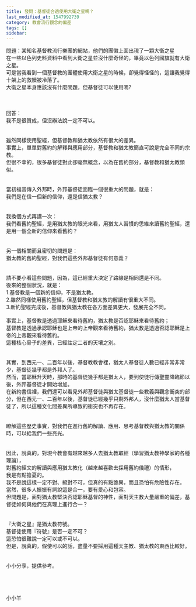 ```yaml
---
title: 發問：基督徒合適使用大衛之星嗎？
last_modified_at: 1547992739
category: 教會流行觀念的偏差
tags: []
sidebar: 
---
```


<p>問題：某知名基督教流行樂團的網站，他們的團徽上面出現了一顆大衛之星<br/> 在一些以色列史料資料中看到大衛之星並沒什麼奇怪的，畢竟以色列國旗就有大衛之星。 <br/>可是當我看到一個基督教的團體使用大衛之星的時候，卻覺得怪怪的，這讓我覺得十架上的救贖被冷落了。 <br/>大衛之星本身應該沒有什麼問題，但基督徒可以使用嗎?<br/><!--more--><br/><br/><br/>回答：<br/>我不是很贊成，但沒辦法說一定不可以。<br/><br/> <br/>雖然同樣使用聖經，但基督教和猶太教依然有很大的差異。<br/>事實上，單單對舊約的解釋與應用部分，基督教和猶太教簡直可說是完全不同的宗教。<br/>但很不幸的，很多基督徒對此卻毫無概念，以為在舊約部分，基督教和猶太教類似。<br/><br/> <br/>當初福音傳入外邦時，外邦基督徒面臨一個很重大的問題，就是：<br/>我們是在信一個新的信仰，還是信猶太教？<br/><br/> <br/>我換個方式再講一次：<br/>我們看舊約聖經，是用猶太教的眼光來看，用猶太人習慣的思維來讀舊約聖經，還是用一個全新的信仰來看舊約？<br/> <br/><br/>另一個相關而且密切的問題是：<br/>猶太教的舊約聖經，對我們這些外邦基督徒有何意義？<br/><br/> <br/>請不要小看這些問題，因為，這已經重大決定了路線是相同還是不同。<br/>後來的整個狀況，就是：<br/>1.基督教是一個新的信仰，不是猶太教。<br/>2.雖然同樣使用舊約聖經，但基督教和猶太教的解讀有很重大不同。<br/>3.新約聖經完成後，基督教與猶太教在各方面差異更大，發展完全不同。<br/><br/>事實上，基督教是透過耶穌來看待舊約，猶太教是否認耶穌來看待舊約；<br/>基督教是透過承認耶穌也是上帝的上帝觀來看待舊約，猶太教是透過否認耶穌是上帝的上帝觀來看待舊約。<br/>這種核心骨子的差異，已經註定二者的天壤之別。<br/><br/> <br/>其實，到西元一、二百年以後，基督教教會裡，猶太人基督徒人數已經非常非常少，基督徒幾乎都是外邦人了。<br/>然而，當耶穌升天時，那時的基督徒幾乎都是猶太人，要到使徒行傳聖靈降臨節以後，外邦基督徒才開始增加。<br/>在新約書信裡，我們還可以看見外邦基督徒與猶太基督徒一些教義與觀念衝突的部分，但在西元一、二百年以後，基督徒已經幾乎只剩外邦人，沒什麼猶太人當基督徒了，所以這種文化間差異所導致的衝突也不再存在。<br/> <br/><br/>瞭解這些歷史事實，對我們在進行舊約解讀、應用、思考基督教與猶太教的關係時，可以給我們一些亮光。<br/> <br/><br/>因此，說真的，對現今教會有越來越多人去猶太教取經（學習猶太教神學家的各種理論），<br/>對舊約經文的解讀與應用猶太教化（越來越喜歡去採用舊約儀禮）的情形，<br/>我是有點擔憂的。<br/>我不是說這樣一定不對、絕對不可，但真的有點詭異，而且恐怕有危險性存在。<br/>當然，很多人振振有詞說這是合一，要有愛心和包容。<br/>但問題是，面對猶太教堅決否認耶穌基督的神性，面對天主教大量嚴重的偏差，基督徒如何與他們在真理上進行合一？<br/> <br/><br/>『大衛之星』是猶太教符號。<br/>基督徒使用『符號』是否一定不可？<br/>這恐怕很難說一定可以或不可以。<br/>但是，說真的，假使可以的話，盡量不要採用這種天主教、猶太教的東西比較好。<br/> <br/><br/> 小小分享，提供參考。<br/><br/><br/><br/><br/>小小羊<br/></p>